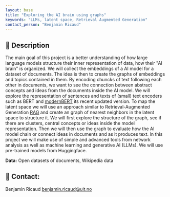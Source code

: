 ```yaml
---
layout: base
title: "Exploring the AI brain using graphs"
keywords: "LLMs, latent space, Retrieval Augmented Generation"
contact_person: "Benjamin Ricaud"
---
```



## 📝 Description
The main goal of this project is a better understanding of how large language models structure their inner representation of data, how their "AI brain" is organized. We will collect the embeddings of a AI model for a dataset of documents. The idea is then to create the graphs of embeddings and topics contained in them. By encoding chuncks of text following each other in documents, we want to see the connection between abstract concepts and ideas from the documents inside the AI model. 
We will explore the representation of sentences and texts of (small) text encoders such as BERT and [modernBERT](https://arxiv.org/abs/2412.13663) its recent updated version. To map the latent space we will use an approach similar to Retrieval-Augmented Generation [RAG](https://arxiv.org/abs/2005.11401) and create an graph of nearest neighbors in the latent space to structure it.
We will first explore the structure of the graph, see if there are clusters, central concepts or ideas inside the model representation. Then we will then use the graph to evaluate how the AI model chain or connect ideas in documents and as it produces text.
In this project we will make use of simple and advanced tools from network analysis as well as machine learning and generative AI (LLMs). We will use pre-trained models from Huggingface.

**Data:** Open datasets of documents, Wikipedia data

## 📨 Contact:
Benjamin Ricaud <benjamin.ricaud@uit.no>
